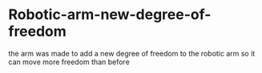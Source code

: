 # Robotic-arm-new-degree-of-freedom
the arm was made to add a new degree of freedom to the robotic arm so it can move more freedom than before
